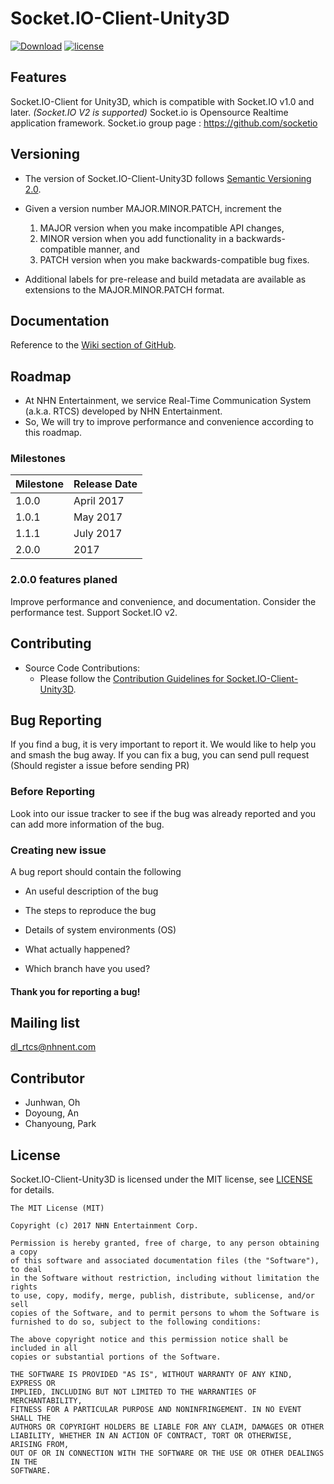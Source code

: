 # Socket.IO-Client-Unity3D
[![Download](https://img.shields.io/badge/Download-1.1.1-orange.svg)](https://github.com/nhnent/socket.io-client-unity3d/releases/tag/v1.1.1)
[![license](https://img.shields.io/github/license/mashape/apistatus.svg)](https://github.com/nhnent/socket.io-client-unity3d/blob/master/LICENSE) 

## Features
Socket.IO-Client for Unity3D, which is compatible with Socket.IO v1.0 and later. *(Socket.IO V2 is supported)*
Socket.io is Opensource Realtime application framework. Socket.io group page : https://github.com/socketio

## Versioning
* The version of Socket.IO-Client-Unity3D follows [Semantic Versioning 2.0](http://semver.org).
* Given a version number MAJOR.MINOR.PATCH, increment the 
   1. MAJOR version when you make incompatible API changes,
   1. MINOR version when you add functionality in a backwards-compatible manner, and
   1. PATCH version when you make backwards-compatible bug fixes.

* Additional labels for pre-release and build metadata are available as extensions to the MAJOR.MINOR.PATCH format.

## Documentation

Reference to the [Wiki section of GitHub](https://github.com/nhnent/socket.io-client-unity3d/wiki).

## Roadmap

* At NHN Entertainment, we service Real-Time Communication System (a.k.a. RTCS) developed by NHN Entertainment.
* So, We will try to improve performance and convenience according to this roadmap.

### Milestones

| Milestone | Release Date |
| --- | --- |
| 1.0.0 | April 2017 |
| 1.0.1 | May 2017 |
| 1.1.1 | July 2017 |
| 2.0.0 | 2017 |

### 2.0.0 features planed

Improve performance and convenience, and documentation.
Consider the performance test.
Support Socket.IO v2.

## Contributing

* Source Code Contributions:
    * Please follow the [Contribution Guidelines for Socket.IO-Client-Unity3D](https://github.com/nhnent/socket.io-client-unity3d/blob/master/CONTRIBUTING.md).

## Bug Reporting

If you find a bug, it is very important to report it. We would like to help you and smash the bug away. If you can fix a bug, you can send pull request (Should register a issue before sending PR)

### Before Reporting

Look into our issue tracker to see if the bug was already reported and you can add more information of the bug.

### Creating new issue

A bug report should contain the following

* An useful description of the bug

* The steps to reproduce the bug

* Details of system environments (OS)

* What actually happened?

* Which branch have you used?

#### Thank you for reporting a bug!

## Mailing list

dl_rtcs@nhnent.com

## Contributor

* Junhwan, Oh
* Doyoung, An
* Chanyoung, Park

## License

Socket.IO-Client-Unity3D is licensed under the MIT license, see [LICENSE](https://github.com/nhnent/socket.io-client-unity3d/blob/master/LICENSE) for details.

```
The MIT License (MIT)

Copyright (c) 2017 NHN Entertainment Corp.

Permission is hereby granted, free of charge, to any person obtaining a copy
of this software and associated documentation files (the "Software"), to deal
in the Software without restriction, including without limitation the rights
to use, copy, modify, merge, publish, distribute, sublicense, and/or sell
copies of the Software, and to permit persons to whom the Software is
furnished to do so, subject to the following conditions:

The above copyright notice and this permission notice shall be included in all
copies or substantial portions of the Software.

THE SOFTWARE IS PROVIDED "AS IS", WITHOUT WARRANTY OF ANY KIND, EXPRESS OR
IMPLIED, INCLUDING BUT NOT LIMITED TO THE WARRANTIES OF MERCHANTABILITY,
FITNESS FOR A PARTICULAR PURPOSE AND NONINFRINGEMENT. IN NO EVENT SHALL THE
AUTHORS OR COPYRIGHT HOLDERS BE LIABLE FOR ANY CLAIM, DAMAGES OR OTHER
LIABILITY, WHETHER IN AN ACTION OF CONTRACT, TORT OR OTHERWISE, ARISING FROM,
OUT OF OR IN CONNECTION WITH THE SOFTWARE OR THE USE OR OTHER DEALINGS IN THE
SOFTWARE.
```
